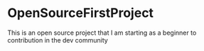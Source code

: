 # OpenSourceFirstProject
This is an open source project that I am starting as a beginner to contribution in the dev community
